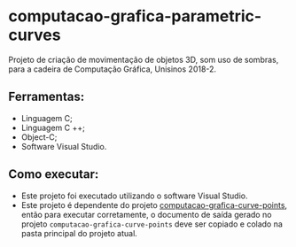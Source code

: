 # computacao-grafica-parametric-curves

Projeto de criação de movimentação de objetos 3D, som uso de sombras, para a cadeira de Computação Gráfica, Unisinos 2018-2.

## Ferramentas:
- Linguagem C;
- Linguagem C ++;
- Object-C;
- Software Visual Studio.

## Como executar:
- Este projeto foi executado utilizando o software Visual Studio.
- Este projeto é dependente do projeto [computacao-grafica-curve-points](https://github.com/savannadenega/computacao-grafica-curve-points), então para executar corretamente, o documento de saída gerado no projeto `computacao-grafica-curve-points` deve ser copiado e colado na pasta principal do projeto atual.
